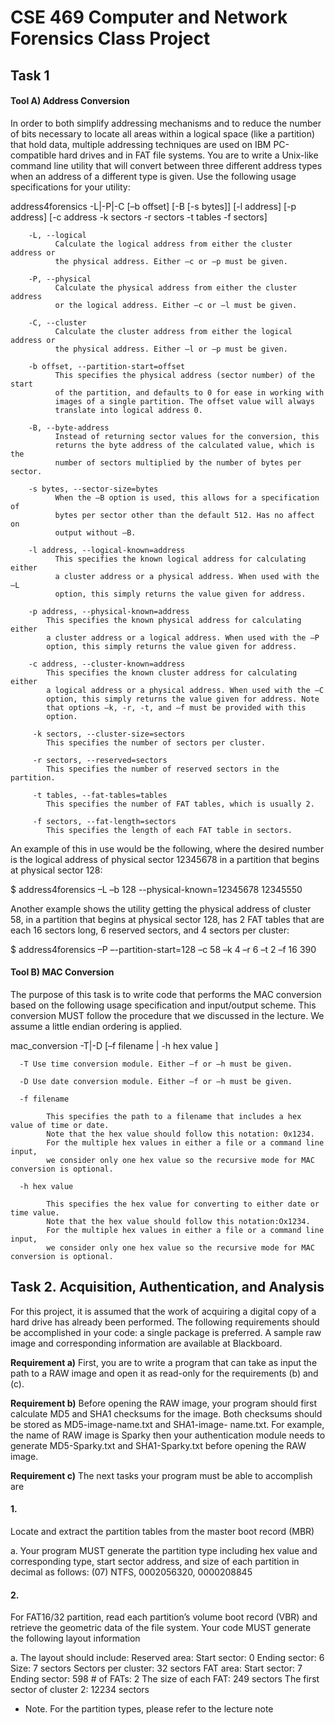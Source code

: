 # CSE 469 Computer and Network Forensics Class Project 

## Task 1 

#### Tool A) Address Conversion

In order to both simplify addressing mechanisms and to reduce the number of bits necessary to locate all areas within a logical space (like a partition) that hold data, multiple addressing techniques
are used on IBM PC-compatible hard drives and in FAT file systems. You are to write a Unix-like command line utility that will convert between three different address types when an address of a different
type is given. Use the following usage specifications for your utility:


address4forensics -L|-P|-C [–b offset] [-B [-s bytes]] [-l address] [-p address] [-c address -k sectors -r sectors -t tables -f sectors]


        -L, --logical
              Calculate the logical address from either the cluster address or
              the physical address. Either –c or –p must be given.

        -P, --physical
              Calculate the physical address from either the cluster address
              or the logical address. Either –c or –l must be given.

        -C, --cluster
              Calculate the cluster address from either the logical address or
              the physical address. Either –l or –p must be given.

        -b offset, --partition-start=offset
              This specifies the physical address (sector number) of the start
              of the partition, and defaults to 0 for ease in working with
              images of a single partition. The offset value will always
              translate into logical address 0.

        -B, --byte-address
              Instead of returning sector values for the conversion, this
              returns the byte address of the calculated value, which is the
              number of sectors multiplied by the number of bytes per sector.

        -s bytes, --sector-size=bytes
              When the –B option is used, this allows for a specification of
              bytes per sector other than the default 512. Has no affect on
              output without –B.

        -l address, --logical-known=address
              This specifies the known logical address for calculating either
              a cluster address or a physical address. When used with the –L
              option, this simply returns the value given for address.

        -p address, --physical-known=address
            This specifies the known physical address for calculating either
            a cluster address or a logical address. When used with the –P
            option, this simply returns the value given for address.

        -c address, --cluster-known=address
            This specifies the known cluster address for calculating either
            a logical address or a physical address. When used with the –C
            option, this simply returns the value given for address. Note
            that options –k, -r, -t, and –f must be provided with this
            option.

         -k sectors, --cluster-size=sectors
            This specifies the number of sectors per cluster.

         -r sectors, --reserved=sectors
            This specifies the number of reserved sectors in the partition.

         -t tables, --fat-tables=tables
            This specifies the number of FAT tables, which is usually 2.

         -f sectors, --fat-length=sectors
            This specifies the length of each FAT table in sectors.


An example of this in use would be the following, where the desired number is the logical address of physical sector 12345678 in a partition that begins at physical sector 128:

$ address4forensics –L –b 128 --physical-known=12345678 12345550


Another example shows the utility getting the physical address of cluster 58, in a partition that begins at physical sector 128, has 2 FAT tables that are each 16 sectors long, 6 reserved sectors, and 4 sectors per cluster:

$ address4forensics –P –-partition-start=128 –c 58 –k 4 –r 6 –t 2 –f 16
390



#### Tool B) MAC Conversion

The purpose of this task is to write code that performs the MAC conversion based on the following usage specification and
input/output scheme. This conversion MUST follow the procedure that we discussed in the lecture. We assume a little endian
ordering is applied.

mac_conversion -T|-D [–f filename | -h hex value ]

      -T Use time conversion module. Either –f or –h must be given. 

      -D Use date conversion module. Either –f or –h must be given.

      -f filename
      
            This specifies the path to a filename that includes a hex value of time or date. 
            Note that the hex value should follow this notation: 0x1234. 
            For the multiple hex values in either a file or a command line input,
            we consider only one hex value so the recursive mode for MAC conversion is optional.
      
      -h hex value
      
            This specifies the hex value for converting to either date or time value.
            Note that the hex value should follow this notation:Ox1234. 
            For the multiple hex values in either a file or a command line input, 
            we consider only one hex value so the recursive mode for MAC conversion is optional.


## Task 2. Acquisition, Authentication, and Analysis 

For this project, it is assumed that the work of acquiring a digital copy of a hard drive has already been performed. The following requirements should be accomplished in your code: a single package is preferred. A sample raw image and corresponding information are available at Blackboard.

**Requirement a)** First, you are to write a program that can take as input the path to a RAW image and open it as read-only for the requirements (b) and (c).

**Requirement b)**
Before opening the RAW image, your program should first calculate MD5 and SHA1 checksums for the image. Both checksums should be stored as MD5-image-name.txt and SHA1-image- name.txt. For example, the name of RAW image is Sparky then your authentication module needs to generate MD5-Sparky.txt and SHA1-Sparky.txt before opening the RAW image.

**Requirement c)**
The next tasks your program must be able to accomplish are

#### 1.
Locate and extract the partition tables from the master boot record (MBR)

a. Your program MUST generate the partition type including hex value and corresponding type, start sector address, and size of each partition in decimal as follows:
(07) NTFS, 0002056320, 0000208845

#### 2.

For FAT16/32 partition, read each partition’s volume boot record (VBR) and retrieve the
 geometric data of the file system. Your code MUST generate the following layout information

a. The layout should include:
Reserved area: 
Start sector: 0 
Ending sector: 6 
Size: 7 sectors 
Sectors per cluster: 32 sectors
FAT area: 
Start sector: 7 
Ending sector: 598
\# of FATs: 2
The size of each FAT: 249 sectors
The first sector of cluster 2: 12234 sectors

* Note. For the partition types, please refer to the lecture note
